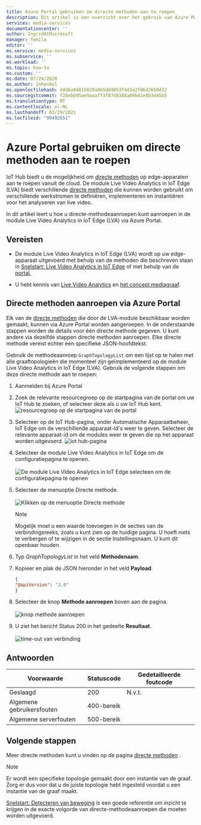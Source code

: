 ```yaml
---
title: Azure Portal gebruiken om directe methoden aan te roepen
description: Dit artikel is een overzicht over het gebruik van Azure Portal om direct methoden aan te roepen.
services: media-services
documentationcenter: ''
author: IngridAtMicrosoft
manager: femila
editor: ''
ms.service: media-services
ms.subservice: ''
ms.workload: ''
ms.topic: how-to
ms.custom: ''
ms.date: 07/24/2020
ms.author: inhenkel
ms.openlocfilehash: ddd6a94015829a0b5dd4053f4d3a2fd6d2650d32
ms.sourcegitcommit: f28ebb95ae9aaaff3f87d8388a09b41e0b3445b5
ms.translationtype: MT
ms.contentlocale: nl-NL
ms.lasthandoff: 03/29/2021
ms.locfileid: "99492651"
---
```

# <a name="how-to-use-azure-portal-to-invoke-direct-methods"></a>Azure Portal gebruiken om directe methoden aan te roepen

IoT Hub biedt u de mogelijkheid om [directe methoden](../../iot-hub/iot-hub-devguide-direct-methods.md#method-invocation-for-iot-edge-modules) op edge-apparaten aan te roepen vanuit de cloud. De module Live Video Analytics in IoT Edge (LVA) biedt verschillende [directe methoden](./direct-methods.md) die kunnen worden gebruikt om verschillende werkstromen te definiëren, implementeren en instantiëren voor het analyseren van live video.

In dit artikel leert u hoe u directe-methodeaanroepen kunt aanroepen in de module Live Video Analytics in IoT Edge (LVA) via Azure Portal.

## <a name="prerequisites"></a>Vereisten

* De module Live Video Analytics in IoT Edge (LVA) wordt op uw edge-apparaat uitgevoerd met behulp van de methoden die beschreven staan in [Snelstart: Live Video Analytics in IoT Edge](./get-started-detect-motion-emit-events-quickstart.md) of met behulp van de [portal.](./deploy-iot-edge-device.md)

* U hebt kennis van [Live Video Analytics](./overview.md) en [het concept mediagraaf](./media-graph-concept.md).

## <a name="invoking-direct-methods-via-azure-portal"></a>Directe methoden aanroepen via Azure Portal

Elk van de [directe methoden](./direct-methods.md) die door de LVA-module beschikbaar worden gemaakt, kunnen via Azure Portal worden aangeroepen. In de onderstaande stappen worden de details voor één directe methode gegeven. U kunt andere via dezelfde stappen directe methoden aanroepen. Elke directe methode vereist echter een specifieke JSON-hoofdtekst.

Gebruik de methodeaanroep `GraphTopologyList` om een lijst op te halen met alle graaftopologieën die momenteel zijn geïmplementeerd op de module Live Video Analytics in IoT Edge (LVA). Gebruik de volgende stappen om deze directe methode aan te roepen:

1. Aanmelden bij Azure Portal
1. Zoek de relevante resourcegroep op de startpagina van de portal om uw IoT Hub te zoeken, of selecteer deze als u uw IoT Hub kent.
    ![resourcegroep op de startpagina van de portal](media/use-azure-portal-to-invoke-directs-methods/portal-rg-home.png)
1. Selecteer op de IoT Hub-pagina, onder Automatische Apparaatbeheer, IoT Edge om de verschillende apparaat-Id's weer te geven. Selecteer de relevante apparaat-id om de modules weer te geven die op het apparaat worden uitgevoerd.
    ![iot hub-pagina](media/use-azure-portal-to-invoke-directs-methods/iot-hub-page.png)
1. Selecteer de module Live Video Analytics in IoT Edge om de configuratiepagina te openen.<br><br>
    ![De module Live Video Analytics in IoT Edge selecteen om de configuratiepagina te openen](media/use-azure-portal-to-invoke-directs-methods/modules.png)
1. Selecteer de menuoptie Directe methode. <br><br>
    ![Klikken op de menuoptie Directe methode](media/use-azure-portal-to-invoke-directs-methods/module-details.png)
    > [!NOTE]
    > Mogelijk moet u een waarde toevoegen in de secties van de verbindingsreeks, zoals u kunt zien op de huidige pagina. U hoeft niets te verbergen of te wijzigen in de sectie Instellingsnaam. U kunt dit openbaar houden.

1. Typ *GraphTopologyList* in het veld **Methodenaam**.
1. Kopieer en plak de JSON hieronder in het veld **Payload**.
    ```json
    {
    "@apiVersion": "2.0"
    }
    ```
1. Selecteer de knop **Methode aanroepen** boven aan de pagina.<br><br>
    ![knop methode aanroepen](media/use-azure-portal-to-invoke-directs-methods/direct-method.png)
1. U ziet het bericht Status 200 in het gedeelte **Resultaat**.<br><br>
    ![time-out van verbinding](media/use-azure-portal-to-invoke-directs-methods/connection-timeout.png)

## <a name="responses"></a>Antwoorden

| Voorwaarde             | Statuscode | Gedetailleerde foutcode |
|-----------------------|-------------|---------------------|
| Geslaagd               | 200         | N.v.t.                 |
| Algemene gebruikersfouten   | 400-bereik   |                     |
| Algemene serverfouten | 500-bereik   |                     |

## <a name="next-steps"></a>Volgende stappen

Meer directe methoden kunt u vinden op de pagina [directe methoden](./direct-methods.md) .

> [!NOTE]
> Er wordt een specifieke topologie gemaakt door een instantie van de graaf. Zorg er dus voor dat u de juiste topologie hebt ingesteld voordat u een instantie van de graaf maakt.

[Snelstart: Detecteren van beweging](./get-started-detect-motion-emit-events-quickstart.md) is een goede referentie om inzicht te krijgen in de exacte volgorde van directe-methodeaanroepen die moeten worden uitgevoerd.
